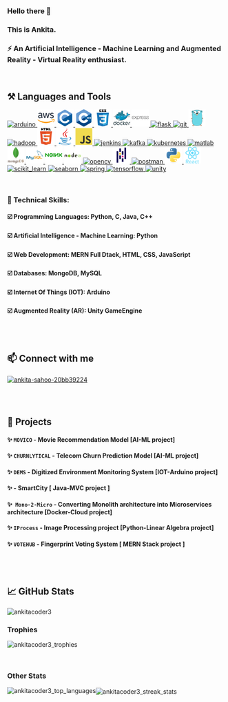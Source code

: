 
### Hello there 👋
### This is Ankita.
### ⚡ An Artificial Intelligence - Machine Learning and Augmented Reality - Virtual Reality enthusiast.

</br>


<!--### I have worked on several projects in the field of AI-ML. During my last few semesters, me and my team built various AI-ML models, like movie recommendation model, telecom churn prediction model, etc. 
### I have also had the opportunity to work on cutting-edge technologies in AI-ML in the various internships. In one of the internships, I built an AI-ML model that will give the logic of the energy production experiments, they were working on, and hence help them in producing excess energy. In another internship, I built an AI-ML model, using Convolution Neural Networks (for image detection and classification). -->

## ⚒️ Languages and Tools
<p align="left"> <a href="https://www.arduino.cc/" target="_blank" rel="noreferrer"> <img src="https://cdn.worldvectorlogo.com/logos/arduino-1.svg" alt="arduino" width="40" height="40"/> </a> <a href="https://aws.amazon.com" target="_blank" rel="noreferrer"> <img src="https://raw.githubusercontent.com/devicons/devicon/master/icons/amazonwebservices/amazonwebservices-original-wordmark.svg" alt="aws" width="40" height="40"/> </a> <a href="https://www.cprogramming.com/" target="_blank" rel="noreferrer"> <img src="https://raw.githubusercontent.com/devicons/devicon/master/icons/c/c-original.svg" alt="c" width="40" height="40"/> </a> <a href="https://www.w3schools.com/cpp/" target="_blank" rel="noreferrer"> <img src="https://raw.githubusercontent.com/devicons/devicon/master/icons/cplusplus/cplusplus-original.svg" alt="cplusplus" width="40" height="40"/> </a> <a href="https://www.w3schools.com/css/" target="_blank" rel="noreferrer"> <img src="https://raw.githubusercontent.com/devicons/devicon/master/icons/css3/css3-original-wordmark.svg" alt="css3" width="40" height="40"/> </a> <a href="https://www.docker.com/" target="_blank" rel="noreferrer"> <img src="https://raw.githubusercontent.com/devicons/devicon/master/icons/docker/docker-original-wordmark.svg" alt="docker" width="40" height="40"/> </a> <a href="https://expressjs.com" target="_blank" rel="noreferrer"> <img src="https://raw.githubusercontent.com/devicons/devicon/master/icons/express/express-original-wordmark.svg" alt="express" width="40" height="40"/> </a> <a href="https://flask.palletsprojects.com/" target="_blank" rel="noreferrer"> <img src="https://www.vectorlogo.zone/logos/pocoo_flask/pocoo_flask-icon.svg" alt="flask" width="40" height="40"/> </a> <a href="https://git-scm.com/" target="_blank" rel="noreferrer"> <img src="https://www.vectorlogo.zone/logos/git-scm/git-scm-icon.svg" alt="git" width="40" height="40"/> </a> <a href="https://golang.org" target="_blank" rel="noreferrer"> <img src="https://raw.githubusercontent.com/devicons/devicon/master/icons/go/go-original.svg" alt="go" width="40" height="40"/> </a> <a href="https://hadoop.apache.org/" target="_blank" rel="noreferrer"> <img src="https://www.vectorlogo.zone/logos/apache_hadoop/apache_hadoop-icon.svg" alt="hadoop" width="40" height="40"/> </a> <a href="https://www.w3.org/html/" target="_blank" rel="noreferrer"> <img src="https://raw.githubusercontent.com/devicons/devicon/master/icons/html5/html5-original-wordmark.svg" alt="html5" width="40" height="40"/> </a> <a href="https://www.java.com" target="_blank" rel="noreferrer"> <img src="https://raw.githubusercontent.com/devicons/devicon/master/icons/java/java-original.svg" alt="java" width="40" height="40"/> </a> <a href="https://developer.mozilla.org/en-US/docs/Web/JavaScript" target="_blank" rel="noreferrer"> <img src="https://raw.githubusercontent.com/devicons/devicon/master/icons/javascript/javascript-original.svg" alt="javascript" width="40" height="40"/> </a> <a href="https://www.jenkins.io" target="_blank" rel="noreferrer"> <img src="https://www.vectorlogo.zone/logos/jenkins/jenkins-icon.svg" alt="jenkins" width="40" height="40"/> </a> <a href="https://kafka.apache.org/" target="_blank" rel="noreferrer"> <img src="https://www.vectorlogo.zone/logos/apache_kafka/apache_kafka-icon.svg" alt="kafka" width="40" height="40"/> </a> <a href="https://kubernetes.io" target="_blank" rel="noreferrer"> <img src="https://www.vectorlogo.zone/logos/kubernetes/kubernetes-icon.svg" alt="kubernetes" width="40" height="40"/> </a> <a href="https://www.mathworks.com/" target="_blank" rel="noreferrer"> <img src="https://upload.wikimedia.org/wikipedia/commons/2/21/Matlab_Logo.png" alt="matlab" width="40" height="40"/> </a> <a href="https://www.mongodb.com/" target="_blank" rel="noreferrer"> <img src="https://raw.githubusercontent.com/devicons/devicon/master/icons/mongodb/mongodb-original-wordmark.svg" alt="mongodb" width="40" height="40"/> </a> <a href="https://www.mysql.com/" target="_blank" rel="noreferrer"> <img src="https://raw.githubusercontent.com/devicons/devicon/master/icons/mysql/mysql-original-wordmark.svg" alt="mysql" width="40" height="40"/> </a> <a href="https://www.nginx.com" target="_blank" rel="noreferrer"> <img src="https://raw.githubusercontent.com/devicons/devicon/master/icons/nginx/nginx-original.svg" alt="nginx" width="40" height="40"/> </a> <a href="https://nodejs.org" target="_blank" rel="noreferrer"> <img src="https://raw.githubusercontent.com/devicons/devicon/master/icons/nodejs/nodejs-original-wordmark.svg" alt="nodejs" width="40" height="40"/> </a> <a href="https://opencv.org/" target="_blank" rel="noreferrer"> <img src="https://www.vectorlogo.zone/logos/opencv/opencv-icon.svg" alt="opencv" width="40" height="40"/> </a> <a href="https://pandas.pydata.org/" target="_blank" rel="noreferrer"> <img src="https://raw.githubusercontent.com/devicons/devicon/2ae2a900d2f041da66e950e4d48052658d850630/icons/pandas/pandas-original.svg" alt="pandas" width="40" height="40"/> </a> <a href="https://postman.com" target="_blank" rel="noreferrer"> <img src="https://www.vectorlogo.zone/logos/getpostman/getpostman-icon.svg" alt="postman" width="40" height="40"/> </a> <a href="https://www.python.org" target="_blank" rel="noreferrer"> <img src="https://raw.githubusercontent.com/devicons/devicon/master/icons/python/python-original.svg" alt="python" width="40" height="40"/> </a> <a href="https://reactjs.org/" target="_blank" rel="noreferrer"> <img src="https://raw.githubusercontent.com/devicons/devicon/master/icons/react/react-original-wordmark.svg" alt="react" width="40" height="40"/> </a> <a href="https://scikit-learn.org/" target="_blank" rel="noreferrer"> <img src="https://upload.wikimedia.org/wikipedia/commons/0/05/Scikit_learn_logo_small.svg" alt="scikit_learn" width="40" height="40"/> </a> <a href="https://seaborn.pydata.org/" target="_blank" rel="noreferrer"> <img src="https://seaborn.pydata.org/_images/logo-mark-lightbg.svg" alt="seaborn" width="40" height="40"/> </a> <a href="https://spring.io/" target="_blank" rel="noreferrer"> <img src="https://www.vectorlogo.zone/logos/springio/springio-icon.svg" alt="spring" width="40" height="40"/> </a> <a href="https://www.tensorflow.org" target="_blank" rel="noreferrer"> <img src="https://www.vectorlogo.zone/logos/tensorflow/tensorflow-icon.svg" alt="tensorflow" width="40" height="40"/> </a> <a href="https://unity.com/" target="_blank" rel="noreferrer"> <img src="https://www.vectorlogo.zone/logos/unity3d/unity3d-icon.svg" alt="unity" width="40" height="40"/> </a> </p>

<br>

### 💼 Technical Skills:
#### ☑️ Programming Languages: Python, C, Java, C++
#### ☑️ Artificial Intelligence - Machine Learning: Python
#### ☑️ Web Development: MERN Full Dtack, HTML, CSS, JavaScript
#### ☑️ Databases: MongoDB, MySQL
#### ☑️ Internet Of Things (IOT): Arduino
#### ☑️ Augmented Reality (AR): Unity GameEngine



</br>
</br>

## 📫 Connect with me
<!--<a href="https://www.linkedin.com/in/ankita-sahoo-20bb39224/"><img align="left" src="https://raw.githubusercontent.com/yushi1007/yushi1007/main/images/linkedin.svg" alt="Ankita Sahoo | LinkedIn" width="21px"/></a>-->
<p align="left">
<a href="https://linkedin.com/in/ankita-sahoo-20bb39224" target="blank"><img align="center" src="https://raw.githubusercontent.com/rahuldkjain/github-profile-readme-generator/master/src/images/icons/Social/linked-in-alt.svg" alt="ankita-sahoo-20bb39224" height="30" width="40" /></a>
</p>

</br>
</br>

## 🔭 Projects 
#### ✨ ``` MOVICO ``` - Movie Recommendation Model    [AI-ML project] 
#### ✨ ```CHURNLYTICAL``` - Telecom Churn Prediction Model  [AI-ML project] 
#### ✨ ```DEMS``` - Digitized Environment Monitoring System [IOT-Arduino project]
#### ✨ - SmartCity  [ Java-MVC project ]
#### ✨``` Mono-2-Micro``` - Converting Monolith architecture into Microservices architecture [Docker-Cloud project]
#### ✨ ```IProcess``` - Image Processing project [Python-Linear Algebra project]
#### ✨ ```VOTEHUB``` - Fingerprint Voting System [ MERN Stack project ]
###

</br>
</br>

<!---💼 Technical Skills

![](https://img.shields.io/badge/Code-React-informational?style=flat&logo=react&color=61DAFB)
![](https://img.shields.io/badge/Code-Redux-informational?style=flat&logo=Redux&color=764ABC)
![](https://img.shields.io/badge/Code-JavaScript-informational?style=flat&logo=JavaScript&color=F7DF1E)
![](https://img.shields.io/badge/Code-Ruby-informational?style=flat&logo=Ruby&color=CC342D)
![](https://img.shields.io/badge/Code-Ruby_on_Rails-informational?style=flat&logo=Ruby-On-Rails&color=CC0000)
![](https://img.shields.io/badge/Code-HTML5-informational?style=flat&logo=HTML5&color=E34F26)
![](https://img.shields.io/badge/Code-PostgreSQL-informational?style=flat&logo=PostgreSQL&color=336791)
![](https://img.shields.io/badge/Code-SQLite-informational?style=flat&logo=SQLite&color=003B57)-->

## 📈 GitHub Stats 

<p align="left"> <img src="https://komarev.com/ghpvc/?username=ankitacoder3&label=Profile%20views&color=blue&style=flat" alt="ankitacoder3" /> </p>

<!--[![Top Languages ](https://github-readme-stats.vercel.app/api/top-langs/?username=ankitacoder3&layout=compact)](https://github.com/ankitacoder3)
[![Ankita’s github stats](https://github-readme-stats.vercel.app/api?username=ankitacoder3)](https://github.com/ankitacoder3) -->
<!---[![Visitors](https://visitor-badge.glitch.me/badge?page_id=yushi1007.yushi1007)](https://github.com/ankitacoder3)--->



<h3>Trophies </h3>


<p align="left"> <img src="https://github-profile-trophy.vercel.app/?username=ankitacoder3" alt="ankitacoder3_trophies" /> </p>

<!--<p align="left"> <a href="https://github.com/ryo-ma/github-profile-trophy"><img src="https://github-profile-trophy.vercel.app/?username=ankitacoder3" alt="ankitacoder3" /></a> </p>-->
<br>
<h3> Other Stats</h3>

<p><img align="left" src="https://github-readme-stats.vercel.app/api/top-langs?username=ankitacoder3&show_icons=true&locale=en&layout=compact" alt="ankitacoder3_top_languages" /></p>

<!--<p>&nbsp;<img align="center" src="https://github-readme-stats.vercel.app/api?username=ankitacoder3&show_icons=true&locale=en" alt="ankitacoder3" /></p>-->

<p><img align="center" src="https://github-readme-streak-stats.herokuapp.com/?user=ankitacoder3&" alt="ankitacoder3_streak_stats" /></p>

<br>







<!--
**ankitacoder3/ANKITACODER3** is a ✨ _special_ ✨ repository because its `README.md` (this file) appears on your GitHub profile.

Here are some ideas to get you started:

- 🔭 I’m currently working on ...
- 🌱 I’m currently learning ...
- 👯 I’m looking to collaborate on ...
- 🤔 I’m looking for help with ...
- 💬 Ask me about ...
- 📫 How to reach me: ...
- 😄 Pronouns: ...
- ⚡ Fun fact: ..

 🔭 🌱 💬 📫 😄 ⚡

-->
